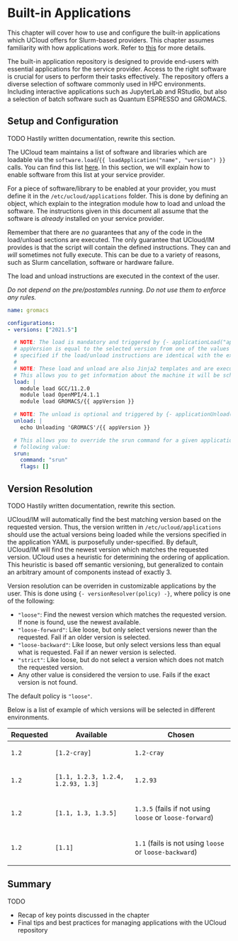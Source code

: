 # Built-in Applications

This chapter will cover how to use and configure the built-in applications which UCloud offers for Slurm-based
providers. This chapter assumes familiarity with how applications work. Refer to [this](./app-management.md) for more
details.

The built-in application repository is designed to provide end-users with essential applications for the service
provider. Access to the right software is crucial for users to perform their tasks effectively. The repository offers a
diverse selection of software commonly used in HPC environments. Including interactive applications such as JupyterLab
and RStudio, but also a selection of batch software such as Quantum ESPRESSO and GROMACS.

## Setup and Configuration

TODO Hastily written documentation, rewrite this section.

The UCloud team maintains a list of software and libraries which are loadable via the 
`software.load`/`{{ loadApplication("name", "version") }}` calls. You can find this list
[here](./built-in-app-index.md). In this section, we will explain how to enable software from this list at your service
provider.

For a piece of software/library to be enabled at your provider, you must define it in the `/etc/ucloud/applications`
folder. This is done by defining an object, which explain to the integration module how to load and unload the software.
The instructions given in this document all assume that the software is _already_ installed on your service provider.

<div class="info-box warning">
<i class="fa fa-warning"></i>
<div>

Remember that there are _no_ guarantees that any of the code in the load/unload sections are executed. The only 
guarantee that UCloud/IM provides is that the script will contain the defined instructions. They can and _will_
sometimes not fully execute. This can be due to a variety of reasons, such as Slurm cancellation, software or hardware
failure.

The load and unload instructions are executed in the context of the user. 

_Do not depend on the pre/postambles running. Do not use them to enforce any rules._

</div>
</div>

```yaml
name: gromacs

configurations:
- versions: ["2021.5"]

  # NOTE: The load is mandatory and triggered by {- applicationLoad("app", "version") -}
  # appVersion is equal to the selected version from one of the values in "versions". Multiple versions can be 
  # specified if the load/unload instructions are identical with the exception of the version number.
  #
  # NOTE: These load and unload are also Jinja2 templates and are executed in the same environment as the script.
  # This allows you to get information about the machine it will be scheduled on.
  load: |
    module load GCC/11.2.0
    module load OpenMPI/4.1.1
    module load GROMACS/{{ appVersion }}

  # NOTE: The unload is optional and triggered by {- applicationUnload("app", "version") -}
  unload: |
    echo Unloading 'GROMACS'/{{ appVersion }}

  # This allows you to override the srun command for a given application. This is optional and will default to the
  # following value:
  srun:
    command: "srun"
    flags: []
```

## Version Resolution

TODO Hastily written documentation, rewrite this section.

UCloud/IM will automatically find the best matching version based on the requested version. Thus, the version written in
`/etc/ucloud/applications` should use the actual versions being loaded while the versions specified in the application
YAML is purposefully under-specified. By default, UCloud/IM will find the newest version which matches the requested
version. UCloud uses a heuristic for determining the ordering of application. This heuristic is based off semantic
versioning, but generalized to contain an arbitrary amount of components instead of exactly 3.

Version resolution can be overriden in customizable applications by the user. This is done using 
`{- versionResolver(policy) -}`, where policy is one of the following:

- `"loose"`: Find the newest version which matches the requested version. If none is found, use the newest available.
- `"loose-forward"`: Like loose, but only select versions newer than the requested. Fail if an older version is selected.
- `"loose-backward"`: Like loose, but only select versions less than equal what is requested. Fail if an newer version is selected.
- `"strict"`: Like loose, but do not select a version which does not match the requested version.
- Any other value is considered the version to use. Fails if the exact version is not found.

The default policy is `"loose"`.

Below is a list of example of which versions will be selected in different environments.

<div class="table-wrapper">
<table>
<thead>
<tr>
<th>Requested</th>
<th>Available</th>
<th>Chosen</th>
</tr>
</thead>

<tbody>

<tr>
<td>

`1.2`

</td>

<td>

`[1.2-cray]`

</td>

<td>

`1.2-cray`

</td>
</tr>


<tr>
<td>

`1.2`

</td>

<td>

`[1.1, 1.2.3, 1.2.4, 1.2.93, 1.3]`

</td>

<td>

`1.2.93`

</td>
</tr>

<tr>
<td>

`1.2`

</td>

<td>

`[1.1, 1.3, 1.3.5]`

</td>

<td>

`1.3.5` (fails if not using `loose` or `loose-forward`)

</td>
</tr>

<tr>
<td>

`1.2`

</td>

<td>

`[1.1]`

</td>

<td>

`1.1` (fails is not using `loose` or `loose-backward`)

</td>
</tr>


</tbody>
</table>
</div>


## Summary

TODO

-	Recap of key points discussed in the chapter
-	Final tips and best practices for managing applications with the UCloud repository